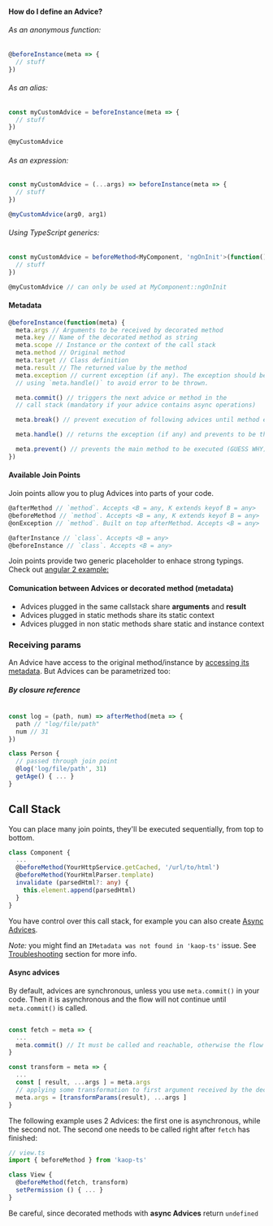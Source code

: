 #### How do I define an Advice?

###### As an anonymous function:
```typescript
@beforeInstance(meta => {
  // stuff
})
```
###### As an alias:
```typescript
const myCustomAdvice = beforeInstance(meta => {
  // stuff
})

@myCustomAdvice
```
###### As an expression:
```typescript
const myCustomAdvice = (...args) => beforeInstance(meta => {
  // stuff
})

@myCustomAdvice(arg0, arg1)
```
###### Using TypeScript generics:
```typescript
const myCustomAdvice = beforeMethod<MyComponent, 'ngOnInit'>(function() {
  // stuff
})

@myCustomAdvice // can only be used at MyComponent::ngOnInit
```

#### Metadata

```typescript
@beforeInstance(function(meta) {
  meta.args // Arguments to be received by decorated method
  meta.key // Name of the decorated method as string
  meta.scope // Instance or the context of the call stack
  meta.method // Original method
  meta.target // Class definition
  meta.result // The returned value by the method
  meta.exception // current exception (if any). The exception should be handled
  // using `meta.handle()` to avoid error to be thrown.

  meta.commit() // triggers the next advice or method in the
  // call stack (mandatory if your advice contains async operations)

  meta.break() // prevent execution of following advices until method execution

  meta.handle() // returns the exception (if any) and prevents to be thrown.

  meta.prevent() // prevents the main method to be executed (GUESS WHY).
})
```

#### Available Join Points

Join points allow you to plug Advices into parts of your code.

```typescript
@afterMethod // `method`. Accepts <B = any, K extends keyof B = any>
@beforeMethod // `method`. Accepts <B = any, K extends keyof B = any>
@onException // `method`. Built on top afterMethod. Accepts <B = any>

@afterInstance // `class`. Accepts <B = any>
@beforeInstance // `class`. Accepts <B = any>
```

Join points provide two generic placeholder to enhace strong typings. Check out [angular 2 example:](https://github.com/k1r0s/angular2-aop-showcase/blob/master/src/app/behaviors/resource-container.ts)

#### Comunication between Advices or decorated method (metadata)

- Advices plugged in the same callstack share **arguments** and **result**
- Advices plugged in static methods share its static context
- Advices plugged in non static methods share static and instance context

### Receiving params

An Advice have access to the original method/instance by [accessing its metadata](#metadata). But Advices can be parametrized too:

##### By closure reference
```typescript

const log = (path, num) => afterMethod(meta => {
  path // "log/file/path"
  num // 31
})

class Person {
  // passed through join point
  @log('log/file/path', 31)
  getAge() { ... }
}
```

## Call Stack

You can place many join points, they'll be executed sequentially, from top to bottom.

```typescript
class Component {
  ...
  @beforeMethod(YourHttpService.getCached, '/url/to/html')
  @beforeMethod(YourHtmlParser.template)
  invalidate (parsedHtml?: any) {
    this.element.append(parsedHtml)
  }
}
```

You have control over this call stack, for example you can also create [Async Advices](#async-advices).


_Note:_ you might find an `IMetadata was not found in 'kaop-ts'` issue. See [Troubleshooting](#troubleshooting) section for more info.

#### Async advices

By default, advices are synchronous, unless you use `meta.commit()` in your code. Then it is asynchronous and the flow will not continue until `meta.commit()` is called.

```typescript

const fetch = meta => {
  ...
  meta.commit() // It must be called and reachable, otherwise the flow hangs
}

const transform = meta => {
  ...
  const [ result, ...args ] = meta.args
  // applying some transformation to first argument received by the decorated method
  meta.args = [transformParams(result), ...args ]
}


```

The following example uses 2 Advices: the first one is asynchronous, while the second not. The second one needs to be called right after `fetch` has finished:

```typescript
// view.ts
import { beforeMethod } from 'kaop-ts'

class View {
  @beforeMethod(fetch, transform)
  setPermission () { ... }
}
```

Be careful, since decorated methods with **async Advices** return `undefined`
